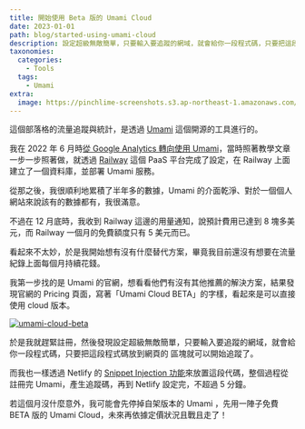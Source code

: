 ```yaml
---
title: 開始使用 Beta 版的 Umami Cloud
date: 2023-01-01
path: blog/started-using-umami-cloud
description: 設定超級無敵簡單，只要輸入要追蹤的網域，就會給你一段程式碼，只要把這段程式碼放到網頁的 <head> 區塊就可以開始追蹤了。Heptabase 裡面處理與輸出。
taxonomies:
  categories: 
    - Tools
  tags: 
    - Umami
extra:
  image: https://pinchlime-screenshots.s3.ap-northeast-1.amazonaws.com/umami-cloud-beta_xN33tf.webp
---
```


這個部落格的流量追蹤與統計，是透過 [Umami](https://umami.is/) 這個開源的工具進行的。

我在 2022 年 6 月時[從 Google Analytics 轉向使用 Umami](@/snapshots/tried-tried-to-install-umami-on-my-websites.md)，當時照著教學文章一步一步照著做，就透過 [Railway](https://railway.app/) 這個 PaaS 平台完成了設定，在 Railway 上面建立了一個資料庫，並部署 Umami 服務。

從那之後，我很順利地累積了半年多的數據，Umami 的介面乾淨、對於一個個人網站來說該有的數據都有，我很滿意。

不過在 12 月底時，我收到 Railway 這邊的用量通知，說預計費用已達到 8 塊多美元，而 Railway 一個月的免費額度只有 5 美元而已。

看起來不太妙，於是我開始想有沒有什麼替代方案，畢竟我目前還沒有想要在流量紀錄上面每個月持續花錢。

<!-- more -->

我第一步找的是 Umami 的官網，想看看他們有沒有其他推薦的解決方案，結果發現官網的 Pricing 頁面，寫著「Umami Cloud BETA」的字樣，看起來是可以直接使用 cloud 版本。

<a href="https://pinchlime-screenshots.s3.ap-northeast-1.amazonaws.com/umami-cloud-beta_xN33tf.webp" data-fancybox data-caption="umami-cloud-beta">
  <img src="https://pinchlime-screenshots.s3.ap-northeast-1.amazonaws.com/umami-cloud-beta_xN33tf.webp" loading="lazy" alt="umami-cloud-beta" align="center" />
</a>

於是我就趕緊註冊，然後發現設定超級無敵簡單，只要輸入要追蹤的網域，就會給你一段程式碼，只要把這段程式碼放到網頁的 <head> 區塊就可以開始追蹤了。

而我也一樣透過 Netlify 的 [Snippet Injection 功能](https://docs.netlify.com/site-deploys/post-processing/snippet-injection/)來放置這段代碼，整個過程從註冊完 Umami，產生追蹤碼，再到 Netlify 設定完，不超過 5 分鐘。


若這個月沒什麼意外，我可能會先停掉自架版本的 Umami ，先用一陣子免費 BETA 版的 Umami Cloud，未來再依據定價狀況且戰且走了！
